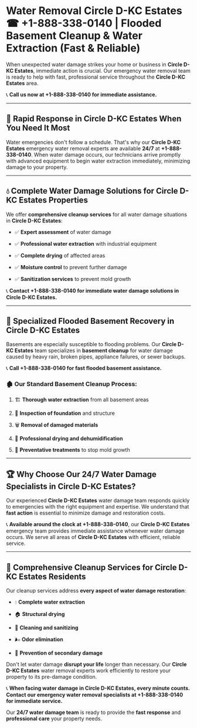 # Water Removal Circle D-KC Estates ☎ +1-888-338-0140 | Flooded Basement Cleanup & Water Extraction (Fast & Reliable)

When unexpected water damage strikes your home or business in **Circle D-KC Estates**, immediate action is crucial. Our emergency water removal team is ready to help with fast, professional service throughout the **Circle D-KC Estates** area. 

📞 **Call us now at +1-888-338-0140 for immediate assistance.**
---
## 🚀 Rapid Response in Circle D-KC Estates When You Need It Most
Water emergencies don't follow a schedule. That's why our **Circle D-KC Estates** emergency water removal experts are available **24/7** at **+1-888-338-0140**. When water damage occurs, our technicians arrive promptly with advanced equipment to begin water extraction immediately, minimizing damage to your property.
---
## 💧 Complete Water Damage Solutions for Circle D-KC Estates Properties
We offer **comprehensive cleanup services** for all water damage situations in **Circle D-KC Estates**:
- ✅ **Expert assessment** of water damage  
- ✅ **Professional water extraction** with industrial equipment  
- ✅ **Complete drying** of affected areas  
- ✅ **Moisture control** to prevent further damage  
- ✅ **Sanitization services** to prevent mold growth  
📞 **Contact +1-888-338-0140 for immediate water damage solutions in Circle D-KC Estates.**
---
## 🌊 Specialized Flooded Basement Recovery in Circle D-KC Estates
Basements are especially susceptible to flooding problems. Our **Circle D-KC Estates** team specializes in **basement cleanup** for water damage caused by heavy rain, broken pipes, appliance failures, or sewer backups. 
📞 **Call +1-888-338-0140 for fast flooded basement assistance.**
### 🏚️ Our Standard Basement Cleanup Process:
1. 🏗️ **Thorough water extraction** from all basement areas  
2. 🔎 **Inspection of foundation** and structure  
3. 🗑️ **Removal of damaged materials**  
4. 💨 **Professional drying and dehumidification**  
5. 🚫 **Preventative treatments** to stop mold growth  
---
## 🏆 Why Choose Our 24/7 Water Damage Specialists in Circle D-KC Estates?
Our experienced **Circle D-KC Estates** water damage team responds quickly to emergencies with the right equipment and expertise. We understand that **fast action** is essential to minimize damage and restoration costs.
📞 **Available around the clock at +1-888-338-0140**, our **Circle D-KC Estates** emergency team provides immediate assistance whenever water damage occurs. We serve all areas of **Circle D-KC Estates** with efficient, reliable service.
---
## 🧹 Comprehensive Cleanup Services for Circle D-KC Estates Residents
Our cleanup services address **every aspect of water damage restoration**:
- 💧 **Complete water extraction**  
- 🏠 **Structural drying**  
- 🧼 **Cleaning and sanitizing**  
- 🌬️ **Odor elimination**  
- 🚫 **Prevention of secondary damage**  
Don't let water damage **disrupt your life** longer than necessary. Our **Circle D-KC Estates** water removal experts work efficiently to restore your property to its pre-damage condition.
📞 **When facing water damage in Circle D-KC Estates, every minute counts. Contact our emergency water removal specialists at +1-888-338-0140 for immediate service.**
Our **24/7 water damage team** is ready to provide the **fast response** and **professional care** your property needs.
